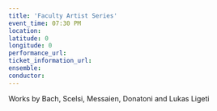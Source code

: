 ```yaml
---
title: 'Faculty Artist Series'
event_time: 07:30 PM
location: 
latitude: 0
longitude: 0
performance_url: 
ticket_information_url: 
ensemble: 
conductor: 
---
```

Works by Bach, Scelsi, Messaien, Donatoni and Lukas Ligeti
